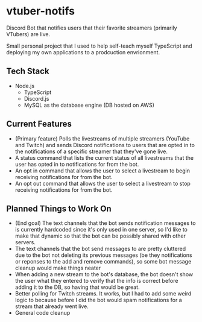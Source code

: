 # vtuber-notifs
Discord Bot that notifies users that their favorite streamers (primarily VTubers) are live.

Small personal project that I used to help self-teach myself TypeScript and deploying my own applications to a prodcuction envrionment.

## Tech Stack
- Node.js
  - TypeScript
  - Discord.js
  - MySQL as the database engine (DB hosted on AWS)

## Current Features
- (Primary feature) Polls the livestreams of multiple streamers (YouTube and Twitch) and sends Discord notifications to users that are opted in to the notifications of a specific streamer that they've gone live.
- A status command that lists the current status of all livestreams that the user has opted in to notifications for from the bot.
- An opt in command that allows the user to select a livestream to begin receiving notifications for from the bot.
- An opt out command that allows the user to select a livestream to stop receiving notifications for from the bot.

## Planned Things to Work On
- (End goal) The text channels that the bot sends notification messages to is currently hardcoded since it's only used in one server, so I'd like to make that dynamic so that the bot can be possibly shared with other servers.
- The text channels that the bot send messages to are pretty cluttered due to the bot not deleting its previous messages (be they notifications or reponses to the add and remove commands), so some bot message cleanup would make things neater
- When adding a new stream to the bot's database, the bot doesn't show the user what they entered to verify that the info is correct before adding it to the DB, so having that would be great.
- Better polling for Twitch streams. It works, but I had to add some weird logic to because before I did the bot would spam notifications for a stream that already went live.
- General code cleanup

